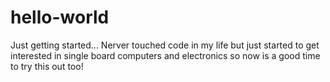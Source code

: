 # hello-world
Just getting started...
Nerver touched code in my life but just started to get interested in single board computers and electronics so now is a good time to try this out too!
